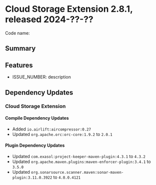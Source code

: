 # Cloud Storage Extension 2.8.1, released 2024-??-??

Code name:

## Summary

## Features

* ISSUE_NUMBER: description

## Dependency Updates

### Cloud Storage Extension

#### Compile Dependency Updates

* Added `io.airlift:aircompressor:0.27`
* Updated `org.apache.orc:orc-core:1.9.2` to `2.0.1`

#### Plugin Dependency Updates

* Updated `com.exasol:project-keeper-maven-plugin:4.3.1` to `4.3.2`
* Updated `org.apache.maven.plugins:maven-enforcer-plugin:3.4.1` to `3.5.0`
* Updated `org.sonarsource.scanner.maven:sonar-maven-plugin:3.11.0.3922` to `4.0.0.4121`
